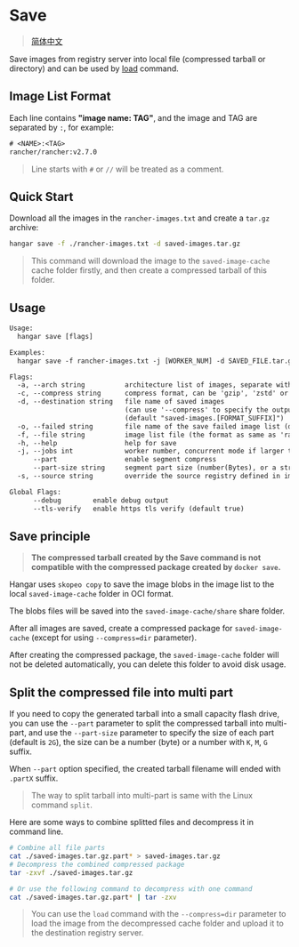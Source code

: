 # Save
> [简体中文](/docs/zh_CN/save.md)

Save images from registry server into local file (compressed tarball or directory) and can be used by [load](./load.md) command.

## Image List Format

Each line contains **"image name: TAG"**, and the image and TAG are separated by `:`, for example:

```txt
# <NAME>:<TAG>
rancher/rancher:v2.7.0
```

> Line starts with `#` or `//` will be treated as a comment.

## Quick Start

Download all the images in the `rancher-images.txt` and create a `tar.gz` archive:

```sh
hangar save -f ./rancher-images.txt -d saved-images.tar.gz
```

> This command will download the image to the `saved-image-cache` cache folder firstly, and then create a compressed tarball of this folder.

## Usage

```txt
Usage:
  hangar save [flags]

Examples:
  hangar save -f rancher-images.txt -j [WORKER_NUM] -d SAVED_FILE.tar.gz

Flags:
  -a, --arch string          architecture list of images, separate with ',' (default "amd64,arm64")
  -c, --compress string      compress format, can be 'gzip', 'zstd' or 'dir' (set to 'dir' to disable compression, rename the cache directory only) (default "gzip")
  -d, --destination string   file name of saved images
                             (can use '--compress' to specify the output file format, default is gzip)
                             (default "saved-images.[FORMAT_SUFFIX]")
  -o, --failed string        file name of the save failed image list (default "save-failed.txt")
  -f, --file string          image list file (the format as same as 'rancher-images.txt')
  -h, --help                 help for save
  -j, --jobs int             worker number, concurrent mode if larger than 1, max 20 (default 1)
      --part                 enable segment compress
      --part-size string     segment part size (number(Bytes), or a string with 'K', 'M', 'G' suffix) (default "2G")
  -s, --source string        override the source registry defined in image list

Global Flags:
      --debug        enable debug output
      --tls-verify   enable https tls verify (default true)
```

## Save principle

> **The compressed tarball created by the Save command is not compatible with the compressed package created by `docker save`.**

Hangar uses `skopeo copy` to save the image blobs in the image list to the local `saved-image-cache` folder in OCI format.

The blobs files will be saved into the `saved-image-cache/share` share folder.

After all images are saved, create a compressed package for `saved-image-cache`
(except for using `--compress=dir` parameter).

After creating the compressed package, the `saved-image-cache` folder will not be deleted automatically,
you can delete this folder to avoid disk usage.

## Split the compressed file into multi part

If you need to copy the generated tarball into a small capacity flash drive,
you can use the `--part` parameter to split the compressed tarball into multi-part,
and use the `--part-size` parameter to specify the size of each part (default is `2G`),
the size can be a number (byte) or a number with `K`, `M`, `G` suffix.

When `--part` option specified, the created tarball filename will ended with `.partX` suffix.

> The way to split tarball into multi-part is same with the Linux command `split`.

Here are some ways to combine splitted files and decompress it in command line.

```sh
# Combine all file parts
cat ./saved-images.tar.gz.part* > saved-images.tar.gz
# Decompress the combined compressed package
tar -zxvf ./saved-images.tar.gz

# Or use the following command to decompress with one command
cat ./saved-images.tar.gz.part* | tar -zxv
```

> You can use the `load` command with the `--compress=dir` parameter to load the image from the decompressed cache folder and upload it to the destination registry server.
